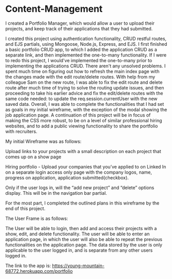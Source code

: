# Content-Management

I created a Portfolio Manager, which would allow a user to upload their projects, and keep track of their applications that they had submitted. 

I created this project using authentication functionality, CRUD restful routes, and EJS partials, using Mongoose, Node.js, Express, and EJS. I first finished a basic portfolio CRUD app, to which I added the application CRUD as a separate link, and then implemented the one-to-many functionality. If I were to redo this project, I would've implemented the one-to-many prior to implementing the applications CRUD. There aren't any unsolved problems. I spent much time on figuring out how to refresh the main index page with the changes made with the edit route/delete routes. With help from my colleague Sam on the new route, I was able to fix the edit route and delete route after much time of trying to solve the routing update issues, and then proceeding to take his earlier advice and fix the edit/delete routes with the same code needed: to update the req.session.currentUser with the new saved data. Overall, I was able to complete the functionalities that I had set as goals in my initial wireframe, with the exception of the modal showing the job application page. A continuation of this project will be in focus of making the CSS more robust, to be on a level of similar professional hiring websites, and to add a public viewing functionality to share the portfolio with recruiters. 

My initial Wireframe was as follows:

Upload links to your projects with a small description on each project that comes up on a show page

Hiring portfolio - Upload your companies that you’ve applied to on Linked In on a separate login access only page with the company logos, name, progress on application, application submitted(checkbox). 

Only if the user logs in, will the “add new project” and “delete” options display. This will be in the navigation bar partial. 

For the most part, I completed the outlined plans in this wireframe by the end of this project.

The User Frame is as follows:

The User will be able to login, then add and access their projects with a show, edit, and delete functionality. The user will be able to enter an application page, in which the user will also be able to repeat the previous functionalities on the application page. The data stored by the user is only applicable to the user logged in, and is separate from any other users logged in.



The link to the app is: https://young-mountain-68772.herokuapp.com/portfolio


